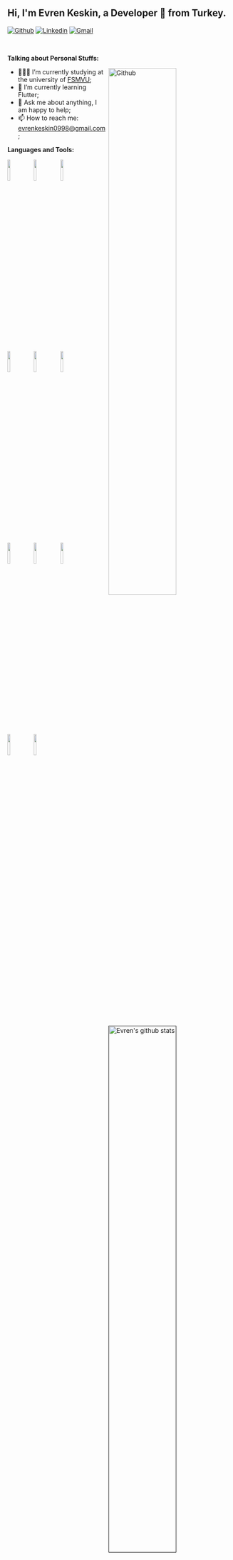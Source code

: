 ## Hi, I'm Evren Keskin, a Developer 🚀 from Turkey.

[![Github](https://img.shields.io/badge/-Github-000?style=flat&logo=Github&logoColor=white)](https://github.com/keskinEvren)
[![Linkedin](https://img.shields.io/badge/-LinkedIn-blue?style=flat&logo=Linkedin&logoColor=white)](https://www.linkedin.com/in/evren-keskin-099065127/)
[![Gmail](https://img.shields.io/badge/-Gmail-c14438?style=flat&logo=Gmail&logoColor=white)](mailto:evrenkeskin0998@gmail.com)

&nbsp;

**Talking about Personal Stuffs:**

<img width="55%" align="right" alt="Github" src="https://raw.githubusercontent.com/onimur/.github/master/.resources/git-header.svg" />

- 👨🏽‍💻 I’m currently studying at the university of [FSMVU](https://int.fsm.edu.tr/);
- 🌱 I’m currently learning Flutter; 
- 💬 Ask me about anything, I am happy to help;
- 📫 How to reach me: evrenkeskin0998@gmail.com;

**Languages and Tools:** 
<p>
  <a href="">
    <img width="55%" align="right" alt="Evren's github stats" src="https://github-readme-stats.vercel.app/api?username=keskinEvren&show_icons=true&hide_border=true" />
  </a>
  
  <code><img width="11%" src="https://www.vectorlogo.zone/logos/flutterio/flutterio-ar21.svg"></code>
  <code><img width="11%" src="https://www.vectorlogo.zone/logos/android/android-ar21.svg"></code>
  <code><img width="11%" src="https://www.vectorlogo.zone/logos/apple/apple-ar21.svg"></code>
  <br />
  <code><img width="11%" src="https://www.vectorlogo.zone/logos/w3_html5/w3_html5-ar21.svg"></code>
  <code><img width="11%" src="https://www.vectorlogo.zone/logos/w3_css/w3_css-ar21.svg"></code>
  <code><img width="11%" src="https://www.vectorlogo.zone/logos/javascript/javascript-horizontal.svg"></code>
  <br />
  <code><img width="11%" src="https://www.vectorlogo.zone/logos/mysql/mysql-ar21.svg"></code>
  <code><img width="11%" src="https://www.vectorlogo.zone/logos/sqlite/sqlite-ar21.svg"></code>
  <code><img width="11%" src="https://www.vectorlogo.zone/logos/firebase/firebase-ar21.svg"></code>
  <br />
  <code><img width="11%" src="https://www.vectorlogo.zone/logos/java/java-horizontal.svg"></code>
  <code><img width="11%" src="https://www.vectorlogo.zone/logos/python/python-horizontal.svg"></code>
</p>
